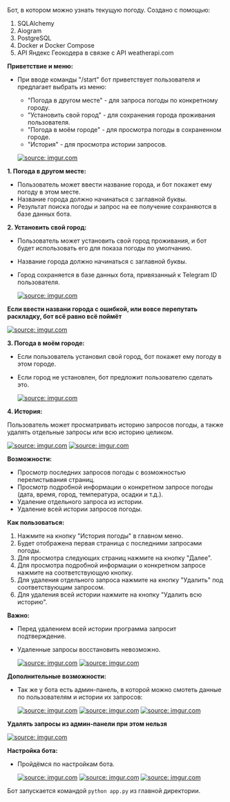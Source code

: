 Бот, в котором можно узнать текущую погоду.
Создано с помощью:

1. SQLAlchemy
2. Aiogram
3. PostgreSQL
4. Docker и Docker Compose
5. API Яндекс Геокодера в связке с API weatherapi.com

**Приветствие и меню:**

* При вводе команды "/start" бот приветствует пользователя и предлагает выбрать из меню:
    * "Погода в другом месте" - для запроса погоды по конкретному городу.
    * "Установить свой город" - для сохранения города проживания пользователя.
    * "Погода в моём городе" - для просмотра погоды в сохраненном городе.
    * "История" - для просмотра истории запросов.
      
   <a href="https://imgur.com/SY2bnEY"><img src="https://i.imgur.com/SY2bnEY.png" title="source: imgur.com" /></a>


**1. Погода в другом месте:**

* Пользователь может ввести название города, и бот покажет ему погоду в этом месте.
* Название города должно начинаться с заглавной буквы.
* Результат поиска погоды и запрос на ее получение сохраняются в базе данных бота.


**2. Установить свой город:**

* Пользователь может установить свой город проживания, и бот будет использовать его для показа погоды по умолчанию.
* Название города должно начинаться с заглавной буквы.
* Город сохраняется в базе данных бота, привязанный к Telegram ID пользователя.

   <a href="https://imgur.com/J6ZM79V"><img src="https://i.imgur.com/J6ZM79V.png" title="source: imgur.com" /></a>


**Если ввести названи города с ошибкой, или вовсе перепутать раскладку, бот всё равно всё поймёт**

   <a href="https://imgur.com/ZfpepFc"><img src="https://i.imgur.com/ZfpepFc.png" title="source: imgur.com" /></a>


**3. Погода в моём городе:**

* Если пользователь установил свой город, бот покажет ему погоду в этом городе.
* Если город не установлен, бот предложит пользователю сделать это.

   <a href="https://imgur.com/UQKSGDz"><img src="https://i.imgur.com/UQKSGDz.png" title="source: imgur.com" /></a>


**4. История:**

Пользователь может просматривать историю запросов погоды, а также удалять отдельные запросы или всю историю целиком.

   <a href="https://imgur.com/wmKelF6"><img src="https://i.imgur.com/wmKelF6.png" title="source: imgur.com" /></a>
   <a href="https://imgur.com/imwj9WW"><img src="https://i.imgur.com/imwj9WW.png" title="source: imgur.com" /></a>


**Возможности:**

* Просмотр последних запросов погоды с возможностью перелистывания страниц.
* Просмотр подробной информации о конкретном запросе погоды (дата, время, город, температура, осадки и т.д.).
* Удаление отдельного запроса из истории.
* Удаление всей истории запросов погоды.

**Как пользоваться:**

1. Нажмите на кнопку "История погоды" в главном меню.
2. Будет отображена первая страница с последними запросами погоды.
3. Для просмотра следующих страниц нажмите на кнопку "Далее".
4. Для просмотра подробной информации о конкретном запросе нажмите на соответствующую кнопку.
5. Для удаления отдельного запроса нажмите на кнопку "Удалить" под соответствующим запросом.
6. Для удаления всей истории нажмите на кнопку "Удалить всю историю".

**Важно:**

* Перед удалением всей истории программа запросит подтверждение.
* Удаленные запросы восстановить невозможно.
  
   <a href="https://imgur.com/sYlR3hQ"><img src="https://i.imgur.com/sYlR3hQ.png" title="source: imgur.com" /></a>
   <a href="https://imgur.com/V7gdU1Q"><img src="https://i.imgur.com/V7gdU1Q.png" title="source: imgur.com" /></a>


**Дополнительные возможности:**

* Так же у бота есть админ-панель, в которой можно смотеть данные по пользователям и истории их запросов:
  
   <a href="https://imgur.com/xIxyYcN"><img src="https://i.imgur.com/xIxyYcN.png" title="source: imgur.com" /></a>
   <a href="https://imgur.com/zYumQcB"><img src="https://i.imgur.com/zYumQcB.png" title="source: imgur.com" /></a>
   <a href="https://imgur.com/LuXYFHa"><img src="https://i.imgur.com/LuXYFHa.png" title="source: imgur.com" /></a>


**Удалять запросы из админ-панели при этом нельзя**

   <a href="https://imgur.com/uJWMywG"><img src="https://i.imgur.com/uJWMywG.png" title="source: imgur.com" /></a>


**Настройка бота:**
* Пройдёмся по настройкам бота.
  
   <a href="https://imgur.com/pQDGrqT"><img src="https://i.imgur.com/pQDGrqT.png" title="source: imgur.com" /></a>
   <a href="https://imgur.com/WfMKtlR"><img src="https://i.imgur.com/WfMKtlR.png" title="source: imgur.com" /></a>
   <a href="https://imgur.com/qVmrSkh"><img src="https://i.imgur.com/qVmrSkh.png" title="source: imgur.com" /></a>


Бот запускается командой `python app.py` из главной директории.




